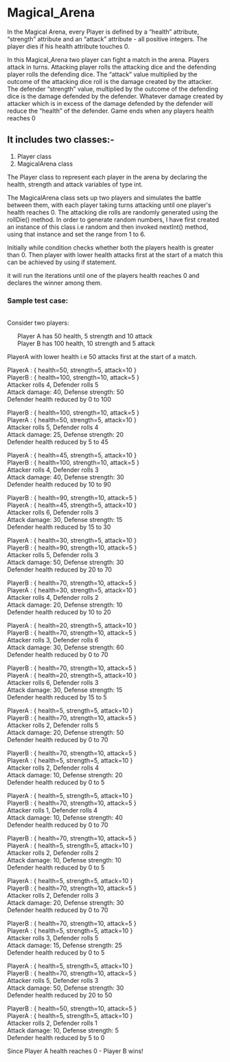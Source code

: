 # Magical_Arena
In the Magical Arena, every Player is defined by a “health” attribute, “strength” attribute and an “attack” attribute - all positive integers. The player dies if his health attribute touches 0. 

In this Magical_Arena two player can fight a match in the arena. Players attack in turns. Attacking player rolls the attacking dice and the defending player rolls the defending dice. The “attack”  value multiplied by the outcome of the  attacking dice roll is the damage created by the attacker. The defender “strength” value, multiplied by the outcome of the defending dice is the damage defended by the defender. Whatever damage created by attacker which is in excess of the damage defended by the defender will reduce the “health” of the defender. Game ends when any players health reaches 0

<h2>It includes two classes:- </h2>
<ol>
  <li>Player class</li>
  <li>MagicalArena class</li>
</ol>

The Player class to represent each player in the arena by declaring the health, strength and attack variables of type int.

The MagicalArena class sets up two players and simulates the battle between them, with each player taking turns attacking until one player's health reaches 0. The attacking die rolls are randomly generated using the rollDie() method. In order to generate random numbers, I have first created an instance of this class i.e random and then invoked nextInt() method, using that instance and set the range from 1 to 6.

Initially while condition checks whether both the players health is greater than 0. Then player with lower health attacks first at the start of a match this can be achieved by using if statement.

it will run the iterations until one of the players health reaches 0 and declares the winner among them.

<h3>Sample test case:</h3><br>
Consider two players: <br>
<ul type="none">
  <li>Player A has 50 health, 5 strength and 10 attack<br></li>
  <li>Player B has 100 health, 10 strength and 5 attack</li>
</ul>

PlayerA with lower health i.e 50 attacks first at the start of a match. 

PlayerA : { health=50, strength=5, attack=10 }<br>
PlayerB : { health=100, strength=10, attack=5 }<br>
Attacker rolls 4, Defender rolls 5<br>
Attack damage: 40, Defense strength: 50<br>
Defender health reduced by 0 to 100<br>

PlayerB : { health=100, strength=10, attack=5 }<br>
PlayerA : { health=50, strength=5, attack=10 }<br>
Attacker rolls 5, Defender rolls 4<br>
Attack damage: 25, Defense strength: 20<br>
Defender health reduced by 5 to 45<br>

PlayerA : { health=45, strength=5, attack=10 }<br>
PlayerB : { health=100, strength=10, attack=5 }<br>
Attacker rolls 4, Defender rolls 3<br>
Attack damage: 40, Defense strength: 30<br>
Defender health reduced by 10 to 90<br>

PlayerB : { health=90, strength=10, attack=5 }<br>
PlayerA : { health=45, strength=5, attack=10 }<br>
Attacker rolls 6, Defender rolls 3<br>
Attack damage: 30, Defense strength: 15<br>
Defender health reduced by 15 to 30<br>

PlayerA : { health=30, strength=5, attack=10 }<br>
PlayerB : { health=90, strength=10, attack=5 }<br>
Attacker rolls 5, Defender rolls 3<br>
Attack damage: 50, Defense strength: 30<br>
Defender health reduced by 20 to 70<br>

PlayerB : { health=70, strength=10, attack=5 }<br>
PlayerA : { health=30, strength=5, attack=10 }<br>
Attacker rolls 4, Defender rolls 2<br>
Attack damage: 20, Defense strength: 10<br>
Defender health reduced by 10 to 20<br>

PlayerA : { health=20, strength=5, attack=10 }<br>
PlayerB : { health=70, strength=10, attack=5 }<br>
Attacker rolls 3, Defender rolls 6<br>
Attack damage: 30, Defense strength: 60<br>
Defender health reduced by 0 to 70<br>

PlayerB : { health=70, strength=10, attack=5 }<br>
PlayerA : { health=20, strength=5, attack=10 }<br>
Attacker rolls 6, Defender rolls 3<br>
Attack damage: 30, Defense strength: 15<br>
Defender health reduced by 15 to 5<br>

PlayerA : { health=5, strength=5, attack=10 }<br>
PlayerB : { health=70, strength=10, attack=5 }<br>
Attacker rolls 2, Defender rolls 5<br>
Attack damage: 20, Defense strength: 50<br>
Defender health reduced by 0 to 70<br>

PlayerB : { health=70, strength=10, attack=5 }<br>
PlayerA : { health=5, strength=5, attack=10 }<br>
Attacker rolls 2, Defender rolls 4<br>
Attack damage: 10, Defense strength: 20<br>
Defender health reduced by 0 to 5<br>

PlayerA : { health=5, strength=5, attack=10 }<br>
PlayerB : { health=70, strength=10, attack=5 }<br>
Attacker rolls 1, Defender rolls 4<br>
Attack damage: 10, Defense strength: 40<br>
Defender health reduced by 0 to 70<br>

PlayerB : { health=70, strength=10, attack=5 }<br>
PlayerA : { health=5, strength=5, attack=10 }<br>
Attacker rolls 2, Defender rolls 2<br>
Attack damage: 10, Defense strength: 10<br>
Defender health reduced by 0 to 5<br>

PlayerA : { health=5, strength=5, attack=10 }<br>
PlayerB : { health=70, strength=10, attack=5 }<br>
Attacker rolls 2, Defender rolls 3<br>
Attack damage: 20, Defense strength: 30<br>
Defender health reduced by 0 to 70<br>

PlayerB : { health=70, strength=10, attack=5 }<br>
PlayerA : { health=5, strength=5, attack=10 }<br>
Attacker rolls 3, Defender rolls 5<br>
Attack damage: 15, Defense strength: 25<br>
Defender health reduced by 0 to 5<br>

PlayerA : { health=5, strength=5, attack=10 }<br>
PlayerB : { health=70, strength=10, attack=5 }<br>
Attacker rolls 5, Defender rolls 3<br>
Attack damage: 50, Defense strength: 30<br>
Defender health reduced by 20 to 50<br>

PlayerB : { health=50, strength=10, attack=5 }<br>
PlayerA : { health=5, strength=5, attack=10 }<br>
Attacker rolls 2, Defender rolls 1<br>
Attack damage: 10, Defense strength: 5<br>
Defender health reduced by 5 to 0<br>

Since Player A health reaches 0 - Player B wins!










